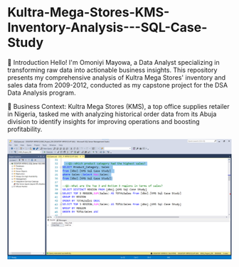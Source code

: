# Kultra-Mega-Stores-KMS-Inventory-Analysis---SQL-Case-Study
👋 Introduction
Hello! I'm Omoniyi Mayowa, a Data Analyst specializing in transforming raw data into actionable business insights. 
This repository presents my comprehensive analysis of Kultra Mega Stores' inventory and sales data from 2009-2012, conducted as my capstone project for the DSA Data Analysis program.

🏢 Business Context: Kultra Mega Stores (KMS), a top office supplies retailer in Nigeria, tasked me with analyzing historical order data from its Abuja division to identify insights for improving operations and boosting profitability.

![image alt](https://github.com/mayooryea/Kultra-Mega-Stores-KMS-Inventory-Analysis---SQL-Case-Study/blob/954e4ec28289b693dab9da659ae5b3c80b031e4b/Q1.png)
